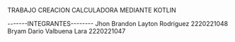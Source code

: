 TRABAJO CREACION CALCULADORA MEDIANTE KOTLIN

-------INTEGRANTES-------- 
Jhon Brandon Layton Rodriguez 
2220221048 
Bryam Dario Valbuena Lara 
2220221047
